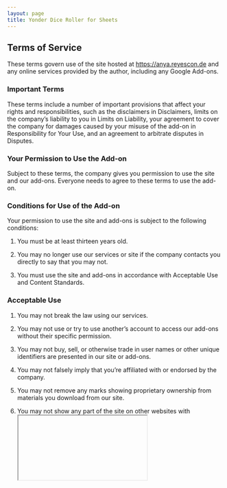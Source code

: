 ```yaml
---
layout: page
title: Yonder Dice Roller for Sheets
---
```


## Terms of Service

These terms govern use of the site hosted at https://anya.reyescon.de and any online services provided by the author, including any Google Add-ons.

### Important Terms

These terms include a number of important provisions that affect your rights and responsibilities, such as the disclaimers in Disclaimers, limits on the company’s liability to you in Limits on Liability, your agreement to cover the company for damages caused by your misuse of the add-on in Responsibility for Your Use, and an agreement to arbitrate disputes in Disputes.

### Your Permission to Use the Add-on

Subject to these terms, the company gives you permission to use the site and our add-ons. Everyone needs to agree to these terms to use the add-on.

### Conditions for Use of the Add-on

Your permission to use the site and add-ons is subject to the following conditions:

1. You must be at least thirteen years old.

2. You may no longer use our services or site if the company contacts you directly to say that you may not.
3. You must use the site and add-ons in accordance with Acceptable Use and Content Standards.

### Acceptable Use

1. You may not break the law using our services.

2. You may not use or try to use another’s account to access our add-ons without their specific permission.

3. You may not buy, sell, or otherwise trade in user names or other unique identifiers are presented in our site or add-ons.

4. You may not falsely imply that you’re affiliated with or endorsed by the company.

5. You may not remove any marks showing proprietary ownership from materials you download from our site.

6. You may not show any part of the site on other websites with <iframe> or run our add-ons code on your own deployments.

7. You may not disable, avoid, or circumvent any security or access restrictions of the site or add-ons.

8. You may not strain infrastructure of the site with an unreasonable volume of requests, or requests designed to impose an unreasonable load on information systems underlying the add-on.

9. You may not encourage or help anyone in violation of these terms.

### Content Standards

1. You may not submit content to the company that is illegal, offensive, or otherwise harmful to others. This includes content that is harassing, inappropriate, or abusive.

2. You may not submit content to the company that violates the law, infringes anyone’s intellectual property rights, violates anyone’s privacy, or breaches agreements you have with others.

3. You may not submit content to us containing malicious computer code, such as computer viruses or spyware.

### Enforcement

The company may investigate and prosecute violations of these terms to the fullest legal extent. The company may notify and cooperate with law enforcement authorities in prosecuting violations of the law and these terms.

### Your Account

In order to use our add-ons you must be authorized to use a Google account.

The creation and usage of this account is subject to Google's own terms of service and privacy policy.

The company may restrict, or suspend, your access to our services in any way we are able and in accordance to its policy for handling copyright-related takedown requests, or if the company reasonably believes that you’ve broken any rule in these terms.

### Your Content

Nothing in these terms gives the company any ownership rights in intellectual property that you share with us, such as your account information, posts, or other content you submit to our site or while using our add-ons. Nothing in these terms gives you any ownership rights in the company’s intellectual property, either.

Between you and the company, you remain solely responsible for content and the way you engage with our add-ons. You agree not to wrongly imply that any content you use our add-ons with is sponsored or approved by the company. These terms do not obligate the company to store, maintain, or provide copies of content you submit, and to change it, according to these terms.

Content you submit to us and enter into our add-ons belongs to you, and you decide what permission to give others for it. But at a minimum, you license the company to provide content that you submit to our add-ons to other users.

When content you submit is removed, whether by you or by the company, the company’s special license ends when the last copy disappears from the company’s backups, caches, logs and other systems. Other licenses you apply to content you submit, such as Creative Commons licenses, may continue after your content is removed. Those licenses may give others, or the company itself, the right to share your content again.

Others who receive content you submit to the company addon-ons may violate the terms on which you license your content. You agree that the company will not be liable to you for those violations or their consequences.

### Your Responsibility

You agree to indemnify the company from legal claims by others related to your breach of these terms, or breach of these terms by others using your account to execute our add-ons. Both you and the company agree to notify the other side of any legal claims for which you might have to indemnify the company as soon as possible. If the company fails to notify you of a legal claim promptly, you won’t have to indemnify the company for damages that you could have defended against or mitigated with prompt notice. You agree to allow the company to control investigation, defense, and settlement of legal claims for which you would have to indemnify the company, and to cooperate with those efforts. The company agrees not to agree to any settlement that admits fault for you or imposes obligations on you without your prior agreement.
Disclaimers

You accept all risk of accessing the site and content on our add-ons. As far as the law allows, the company and its suppliers provide the add-on as is, without any warranty whatsoever.

The site and add-ons may hyperlink to and integrate services run by others. The company does not make any warranty about services run by others, or content they may provide. Use of services run by others may be governed by other terms between you and the one running service.

### Limits on Liability

Neither the company nor its suppliers will be liable to you for breach-of-contract damages their personnel could not have reasonably foreseen when you agreed to these terms.

As far as the law allows, the total liability to you for claims of any kind that are related to the site or content of it or the add-on will be limited to $50.

The following provisions survive the end of our agreement: Your Content, Feedback, Your Responsibility, Disclaimers, Limits on Liability, and General Terms.
Disputes

Mexico law will govern any dispute related to these terms or your use of the add-on and services.

If a provision of these terms is unenforceable as written, but could be changed to make it enforceable, that provision should be modified to the minimum extent necessary to make it enforceable. Otherwise, that provision should be removed.

Neither the exercise of any right under this Agreement, nor waiver of any breach of this Agreement, waives any other breach of this Agreement.

### Contact

You may notify the company under these terms, and send questions to the company, at contact@reyescon.de.

### Changes

The company last updated these terms on February 13, 2022, and may update these terms again. The company will post all updates to the site. The company may also announce updates with special messages or alerts on the site or add-ons.

Once you get notice of an update to these terms, you must agree to the new terms in order to keep using the site and add-ons.
